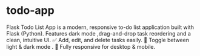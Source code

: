 # todo-app
Flask Todo List App is a modern, responsive to-do list application built with Flask (Python). Features dark mode ,drag-and-drop task reordering and a clean, intuitive UI. ✅ Add, edit, and delete tasks easily. 🌙 Toggle between light &amp; dark mode . 📱 Fully responsive for desktop &amp; mobile.  
